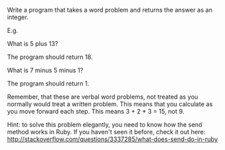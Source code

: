 Write a program that takes a word problem and returns the answer as an integer.

E.g.

What is 5 plus 13?

The program should return 18.

What is 7 minus 5 minus 1?

The program should return 1.

Remember, that these are verbal word problems, not treated as you normally would treat a written problem. This means that you calculate as you move forward each step. This means 3 + 2 * 3 = 15, not 9.

Hint: to solve this problem elegantly, you need to know how the send method works in Ruby. If you haven't seen it before, check it out here: http://stackoverflow.com/questions/3337285/what-does-send-do-in-ruby